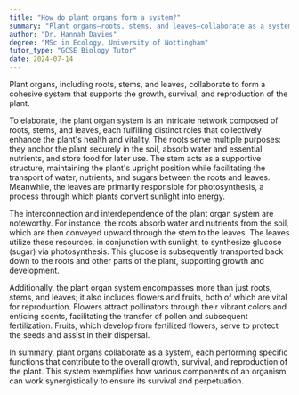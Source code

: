 ```yaml
---
title: "How do plant organs form a system?"
summary: "Plant organs—roots, stems, and leaves—collaborate as a system to enhance the plant's growth, survival, and reproduction."
author: "Dr. Hannah Davies"
degree: "MSc in Ecology, University of Nottingham"
tutor_type: "GCSE Biology Tutor"
date: 2024-07-14
---
```


Plant organs, including roots, stems, and leaves, collaborate to form a cohesive system that supports the growth, survival, and reproduction of the plant.

To elaborate, the plant organ system is an intricate network composed of roots, stems, and leaves, each fulfilling distinct roles that collectively enhance the plant's health and vitality. The roots serve multiple purposes: they anchor the plant securely in the soil, absorb water and essential nutrients, and store food for later use. The stem acts as a supportive structure, maintaining the plant's upright position while facilitating the transport of water, nutrients, and sugars between the roots and leaves. Meanwhile, the leaves are primarily responsible for photosynthesis, a process through which plants convert sunlight into energy.

The interconnection and interdependence of the plant organ system are noteworthy. For instance, the roots absorb water and nutrients from the soil, which are then conveyed upward through the stem to the leaves. The leaves utilize these resources, in conjunction with sunlight, to synthesize glucose (sugar) via photosynthesis. This glucose is subsequently transported back down to the roots and other parts of the plant, supporting growth and development.

Additionally, the plant organ system encompasses more than just roots, stems, and leaves; it also includes flowers and fruits, both of which are vital for reproduction. Flowers attract pollinators through their vibrant colors and enticing scents, facilitating the transfer of pollen and subsequent fertilization. Fruits, which develop from fertilized flowers, serve to protect the seeds and assist in their dispersal.

In summary, plant organs collaborate as a system, each performing specific functions that contribute to the overall growth, survival, and reproduction of the plant. This system exemplifies how various components of an organism can work synergistically to ensure its survival and perpetuation.
    